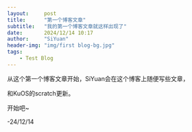 ```yaml
---
layout:     post
title:      "第一个博客文章"
subtitle:   "我的第一个博客文章就这样出现了"
date:       2024/12/14 10:17
author:     "SiYuan"
header-img: "img/first blog-bg.jpg"
tags:
    - Test Blog
---
```


从这个第一个博客文章开始，SiYuan会在这个博客上随便写些文章，

和KuOS的scratch更新。

开始吧~

-24/12/14